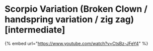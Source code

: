 # Scorpio Variation (Broken Clown / handspring variation / zig zag) \[intermediate]



{% embed url="https://www.youtube.com/watch?v=CtsBz-JFeY4" %}
